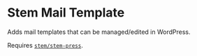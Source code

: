 Stem Mail Template
==================

Adds mail templates that can be managed/edited in WordPress.

Requires [`stem/stem-press`](https://github.com/stem-press/stem).